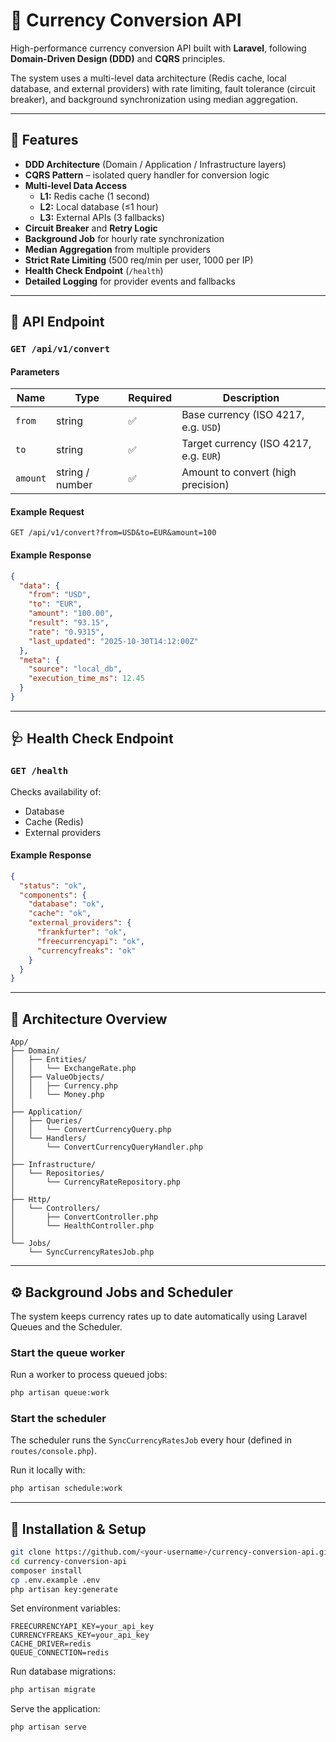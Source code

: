 # 💱 Currency Conversion API

High-performance currency conversion API built with **Laravel**, following **Domain-Driven Design (DDD)** and **CQRS** principles.

The system uses a multi-level data architecture (Redis cache, local database, and external providers) with rate limiting, fault tolerance (circuit breaker), and background synchronization using median aggregation.

---

## 🚀 Features

- **DDD Architecture** (Domain / Application / Infrastructure layers)
- **CQRS Pattern** – isolated query handler for conversion logic
- **Multi-level Data Access**
  - **L1:** Redis cache (1 second)
  - **L2:** Local database (≤1 hour)
  - **L3:** External APIs (3 fallbacks)
- **Circuit Breaker** and **Retry Logic**
- **Background Job** for hourly rate synchronization
- **Median Aggregation** from multiple providers
- **Strict Rate Limiting** (500 req/min per user, 1000 per IP)
- **Health Check Endpoint** (`/health`)
- **Detailed Logging** for provider events and fallbacks

---

## 📡 API Endpoint

### `GET /api/v1/convert`

#### Parameters

| Name | Type | Required | Description |
|------|------|-----------|-------------|
| `from` | string | ✅ | Base currency (ISO 4217, e.g. `USD`) |
| `to` | string | ✅ | Target currency (ISO 4217, e.g. `EUR`) |
| `amount` | string / number | ✅ | Amount to convert (high precision) |

#### Example Request
```
GET /api/v1/convert?from=USD&to=EUR&amount=100
```

#### Example Response
```json
{
  "data": {
    "from": "USD",
    "to": "EUR",
    "amount": "100.00",
    "result": "93.15",
    "rate": "0.9315",
    "last_updated": "2025-10-30T14:12:00Z"
  },
  "meta": {
    "source": "local_db",
    "execution_time_ms": 12.45
  }
}
```

---

## 🩺 Health Check Endpoint

### `GET /health`

Checks availability of:
- Database
- Cache (Redis)
- External providers

#### Example Response
```json
{
  "status": "ok",
  "components": {
    "database": "ok",
    "cache": "ok",
    "external_providers": {
      "frankfurter": "ok",
      "freecurrencyapi": "ok",
      "currencyfreaks": "ok"
    }
  }
}
```

---

## 🧩 Architecture Overview

```
App/
├── Domain/
│   ├── Entities/
│   │   └── ExchangeRate.php
│   ├── ValueObjects/
│   │   ├── Currency.php
│   │   └── Money.php
│
├── Application/
│   ├── Queries/
│   │   └── ConvertCurrencyQuery.php
│   └── Handlers/
│       └── ConvertCurrencyQueryHandler.php
│
├── Infrastructure/
│   └── Repositories/
│       └── CurrencyRateRepository.php
│
├── Http/
│   └── Controllers/
│       ├── ConvertController.php
│       └── HealthController.php
│
└── Jobs/
    └── SyncCurrencyRatesJob.php
```

---

## ⚙️ Background Jobs and Scheduler

The system keeps currency rates up to date automatically using Laravel Queues and the Scheduler.

### Start the queue worker

Run a worker to process queued jobs:
```bash
php artisan queue:work
```

### Start the scheduler

The scheduler runs the `SyncCurrencyRatesJob` every hour (defined in `routes/console.php`).

Run it locally with:
```bash
php artisan schedule:work
```

---

## 🧰 Installation & Setup

```bash
git clone https://github.com/<your-username>/currency-conversion-api.git
cd currency-conversion-api
composer install
cp .env.example .env
php artisan key:generate
```

Set environment variables:
```
FREECURRENCYAPI_KEY=your_api_key
CURRENCYFREAKS_KEY=your_api_key
CACHE_DRIVER=redis
QUEUE_CONNECTION=redis
```

Run database migrations:
```bash
php artisan migrate
```

Serve the application:
```bash
php artisan serve
```

